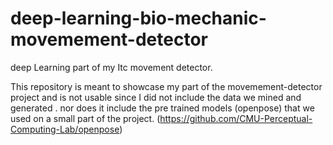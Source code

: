 # deep-learning-bio-mechanic-movemement-detector
deep Learning part of my Itc movement detector.

This repository is meant to showcase my part of the movemement-detector project and is not usable since I did not include the data we mined and generated . nor does it include the pre trained models (openpose) that we used on a small part of the project.
(https://github.com/CMU-Perceptual-Computing-Lab/openpose)

